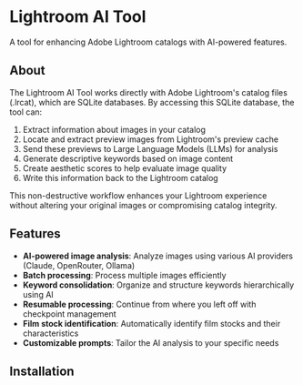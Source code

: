 # Lightroom AI Tool

A tool for enhancing Adobe Lightroom catalogs with AI-powered features.

## About

The Lightroom AI Tool works directly with Adobe Lightroom's catalog files (.lrcat), which are SQLite databases. By accessing this SQLite database, the tool can:

1. Extract information about images in your catalog
2. Locate and extract preview images from Lightroom's preview cache
3. Send these previews to Large Language Models (LLMs) for analysis
4. Generate descriptive keywords based on image content
5. Create aesthetic scores to help evaluate image quality
6. Write this information back to the Lightroom catalog

This non-destructive workflow enhances your Lightroom experience without altering your original images or compromising catalog integrity.

## Features

- **AI-powered image analysis**: Analyze images using various AI providers (Claude, OpenRouter, Ollama)
- **Batch processing**: Process multiple images efficiently
- **Keyword consolidation**: Organize and structure keywords hierarchically using AI
- **Resumable processing**: Continue from where you left off with checkpoint management
- **Film stock identification**: Automatically identify film stocks and their characteristics
- **Customizable prompts**: Tailor the AI analysis to your specific needs

## Installation


